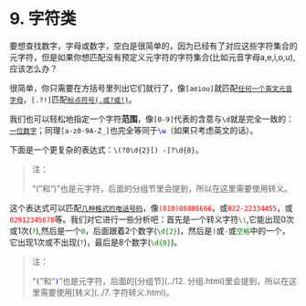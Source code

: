 # 9. 字符类

要想查找数字，字母或数字，空白是很简单的，因为已经有了对应这些字符集合的元字符，但是如果你想匹配没有预定义元字符的字符集合(比如元音字母a,e,i,o,u),应该怎么办？

很简单，你只需要在方括号里列出它们就行了，像`[aeiou]`就匹配<u>`任何一个英文元音字母`</u>，`[.?!]`匹配<u>`标点符号(.或?或!)`</u>。

我们也可以轻松地指定一个字符**范围**，像`[0-9]`代表的含意与`\d`就是完全一致的：<u>`一位数字`</u>；同理`[a-z0-9A-Z_]`也完全等同于<span style="color: blue;">`\w`</span>（如果只考虑英文的话）。

下面是一个更复杂的表达式：`\(?0\d{2}[) -]?\d{8}`。

> 注：
> 
> “(”和“)”也是元字符，后面的分组节里会提到，所以在这里需要使用转义。

这个表达式可以匹配<u>`几种格式的电话号码`</u>，像<span style="color: red;">`(010)88886666`</span>，或<span style="color: red;">`022-22334455`</span>，或<span style="color: red;">`02912345678`</span>等。我们对它进行一些分析吧：首先是一个转义字符<span style="color: green;">`\(`</span>,它能出现0次或1次(<span style="color: green;">`?`</span>),然后是一个<span style="color: green;">`0`</span>，后面跟着2个数字(<span style="color: green;">`\d{2}`</span>)，然后是<span style="color: green;">`)`</span>或<span style="color: green;">`-`</span>或<span style="color: green;">`空格`</span>中的一个，它出现1次或不出现(<span style="color: green;">`?`</span>)，最后是8个数字(<span style="color: green;">`\d{8}`</span>)。

> 注：
> 
> “<span style="color: blue;">`(`</span>”和“<span style="color: blue;">`)`</span>”也是元字符，后面的[分组节](../12. 分组.html)里会提到，所以在这里需要使用[转义](../7. 字符转义.html)。